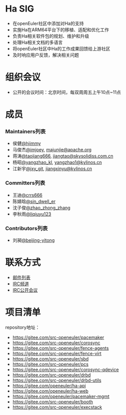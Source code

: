 # Ha SIG

- 在openEuler社区中添加对Ha的支持
- 实施Ha在ARM64平台下的移植、适配和优化工作
- 负责Ha相关软件包的规划、维护和升级
- 处理Ha相关文档的多语言
- 将openEuler社区中Ha的工作成果回馈给上游社区
- 及时响应用户反馈，解决相关问题


# 组织会议

- 公开的会议时间：北京时间，每双周周五上午10点~11点


# 成员

### Maintainers列表
- 侯健[@hjimmy](https://gitee.com/hjimmy)
- 马俊杰[@imjoey](https://gitee.com/imjoey), majunjie@apache.org
- 蒋涛[@taojiang666](https://gitee.com/taojiang666), jiangtao@skysolidiss.com.cn
- 杨昭[@yangzhao_kl](https://gitee.com/yangzhao_kl), yangzhao1@kylinos.cn
- 江新宇[@jxy_git](https://gitee.com/jxy_git), jiangxinyu@kylinos.cn

### Committers列表
- 王迪[@crrs666](https://gitee.com/crrs666)
- 陈婧晗[@sin_dwell_er](https://gitee.com/sin_dwell_er)
- 沈子俊[@zhao_zhong_zhang](https://gitee.com/zhao_zhong_zhang)
- 李秋雨[@liqiuyu123](https://gitee.com/liqiuyu123)

### Contributors列表
- 刘昶[@beijing-yitong](https://gitee.com/beijing-yitong)


# 联系方式

- [邮件列表](dev@openeuler.org)
- [IRC频道](#openeuler-dev)
- [IRC公开会议](#openeuler-meeting)


# 项目清单

repository地址：

- https://gitee.com/src-openeuler/pacemaker
- https://gitee.com/src-openeuler/corosync
- https://gitee.com/src-openeuler/fence-agents
- https://gitee.com/src-openeuler/fence-virt
- https://gitee.com/src-openeuler/sbd
- https://gitee.com/src-openeuler/pcs
- https://gitee.com/src-openeuler/corosync-qdevice
- https://gitee.com/src-openeuler/drbd
- https://gitee.com/src-openeuler/drbd-utils
- https://gitee.com/openeuler/ha-api
- https://gitee.com/openeuler/ha-web
- https://gitee.com/openeuler/pacemaker-mgmt
- https://gitee.com/src-openeuler/booth
- https://gitee.com/src-openeuler/execstack

